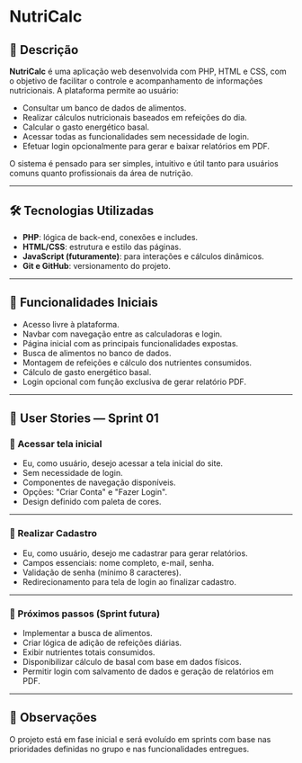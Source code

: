 # NutriCalc

## 🧾 Descrição

**NutriCalc** é uma aplicação web desenvolvida com PHP, HTML e CSS, com o objetivo de facilitar o controle e acompanhamento de informações nutricionais. A plataforma permite ao usuário:

- Consultar um banco de dados de alimentos.
- Realizar cálculos nutricionais baseados em refeições do dia.
- Calcular o gasto energético basal.
- Acessar todas as funcionalidades sem necessidade de login.
- Efetuar login opcionalmente para gerar e baixar relatórios em PDF.

O sistema é pensado para ser simples, intuitivo e útil tanto para usuários comuns quanto profissionais da área de nutrição.

---

## 🛠 Tecnologias Utilizadas

- **PHP**: lógica de back-end, conexões e includes.
- **HTML/CSS**: estrutura e estilo das páginas.
- **JavaScript (futuramente)**: para interações e cálculos dinâmicos.
- **Git e GitHub**: versionamento do projeto.

---

## 🧩 Funcionalidades Iniciais

- Acesso livre à plataforma.
- Navbar com navegação entre as calculadoras e login.
- Página inicial com as principais funcionalidades expostas.
- Busca de alimentos no banco de dados.
- Montagem de refeições e cálculo dos nutrientes consumidos.
- Cálculo de gasto energético basal.
- Login opcional com função exclusiva de gerar relatório PDF.

---

## 🧪 User Stories — Sprint 01

### 📌 Acessar tela inicial
- Eu, como usuário, desejo acessar a tela inicial do site.
- Sem necessidade de login.
- Componentes de navegação disponíveis.
- Opções: "Criar Conta" e "Fazer Login".
- Design definido com paleta de cores.

---

### 📌 Realizar Cadastro
- Eu, como usuário, desejo me cadastrar para gerar relatórios.
- Campos essenciais: nome completo, e-mail, senha.
- Validação de senha (mínimo 8 caracteres).
- Redirecionamento para tela de login ao finalizar cadastro.

---

### 🧾 Próximos passos (Sprint futura)
- Implementar a busca de alimentos.
- Criar lógica de adição de refeições diárias.
- Exibir nutrientes totais consumidos.
- Disponibilizar cálculo de basal com base em dados físicos.
- Permitir login com salvamento de dados e geração de relatórios em PDF.

---

## 📌 Observações
O projeto está em fase inicial e será evoluído em sprints com base nas prioridades definidas no grupo e nas funcionalidades entregues.

